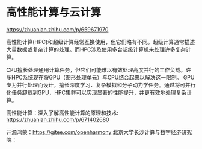 # 高性能计算与云计算
https://zhuanlan.zhihu.com/p/659671970

高性能计算(HPC)和超级计算经常互换使用，但它们略有不同。超级计算通常描述大量数据或复杂计算的处理。而HPC涉及使用多台超级计算机来处理许多复杂计算。

CPU擅长处理通用计算任务，但它们可能难以有效处理高度并行的工作负载。许多HPC系统现在将GPU（图形处理单元）与CPU结合起来以解决这一限制。
GPU专为并行处理而设计，擅长深度学习、复杂模拟和分子动力学任务。通过将可并行化任务卸载到GPU，HPC集群可以实现显著的性能提升，并更有效地处理复杂计算。

高性能计算：深入了解高性能计算的原理和技术: https://zhuanlan.zhihu.com/p/671402680

开源鸿蒙：https://gitee.com/openharmony
北京大学长沙计算与数字经济研究院：
